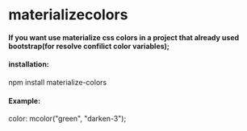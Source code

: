 # materializecolors
#### If you want use materialize css colors in a project that already used bootstrap(for resolve confilict color variables);
#### installation:
npm install materialize-colors
#### Example:
color: mcolor("green", "darken-3");
